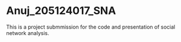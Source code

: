 ﻿# Anuj_205124017_SNA

This is a project submmission for the code and presentation of social network analysis.
